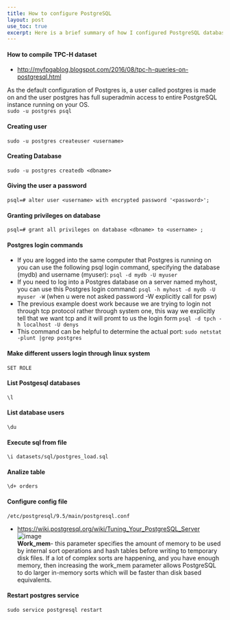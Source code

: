 ```yaml
---
title: How to configure PostgreSQL
layout: post
use_toc: true
excerpt: Here is a brief summary of how I configured PostgreSQL database.
---
```


#### How to compile TPC-H dataset 
- http://myfpgablog.blogspot.com/2016/08/tpc-h-queries-on-postgresql.html

As the default configuration of Postgres is, a user called postgres is made on and the user postgres has full 
superadmin access to entire PostgreSQL instance running on your OS.   
```sudo -u postgres psql```
#### Creating user
```sudo -u postgres createuser <username>```
#### Creating Database
```sudo -u postgres createdb <dbname>```
#### Giving the user a password
```sudo -u postgres psql
psql=# alter user <username> with encrypted password '<password>';
```
#### Granting privileges on database
```psql=# grant all privileges on database <dbname> to <username> ;```

#### Postgres login commands
- If you are logged into the same computer that Postgres is running on you can use the following psql login command, specifying the database (mydb) and username (myuser):
```psql -d mydb -U myuser```
- If you need to log into a Postgres database on a server named myhost, you can use this Postgres login command:
```psql -h myhost -d mydb -U myuser -W``` (when u were not asked password -W explicitly call for psw)
- The previous example doest work because we are trying to login not through tcp protocol rather through system one, this way we explicitly tell that we want tcp and it will promt to us the login form
```psql -d tpch -h localhost -U denys```
- This command can be helpful to determine the actual port:
```sudo netstat -plunt |grep postgres```
#### Make different ussers login through linux system 
```SET ROLE```
#### List Postgesql databases
```\l```
#### List database users
```\du```
#### Execute sql from file 
```\i datasets/sql/postgres_load.sql```
#### Analize table 
```\d+ orders```
#### Configure config file
```/etc/postgresql/9.5/main/postgresql.conf```   
- https://wiki.postgresql.org/wiki/Tuning_Your_PostgreSQL_Server   
![image](https://user-images.githubusercontent.com/13698885/50280473-ed7e1700-044c-11e9-9c31-c8fa6de27dee.png)   
**Work_mem**- this parameter specifies the amount of memory to be used by internal sort operations and hash tables before writing to temporary disk files. If a lot of complex sorts are happening, and you have enough memory, then increasing the work_mem parameter allows PostgreSQL to do larger in-memory sorts which will be faster than disk based equivalents.
#### Restart postgres service
```sudo service postgresql restart```

